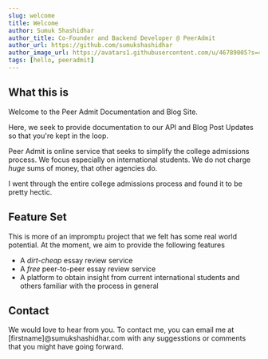 ```yaml
---
slug: welcome
title: Welcome
author: Sumuk Shashidhar
author_title: Co-Founder and Backend Developer @ PeerAdmit
author_url: https://github.com/sumukshashidhar
author_image_url: https://avatars1.githubusercontent.com/u/46789005?s=400&u=c9f2b3b29f1f4794ce82a0b36fd2f2ae63bc89ff&v=4
tags: [hello, peeradmit]
---
```


## What this is

Welcome to the Peer Admit Documentation and Blog Site.

Here, we seek to provide documentation to our API and Blog Post Updates so that you're kept in the loop.

Peer Admit is online service that seeks to simplify the college admissions process. We focus especially on international students. We do not charge _huge_  sums of money, that other agencies do.

I went through the entire college admissions process and found it to be pretty hectic.

## Feature Set

This is more of an impromptu project that we felt has some real world potential. At the moment, we aim to provide the following features

- A _dirt-cheap_ essay review service
- A _free_ peer-to-peer essay review service
- A platform to obtain insight from current international students and others familiar with the process in general

## Contact

We would love to hear from you. To contact me, you can email me at [firstname]@sumukshashidhar.com with any suggesstions or comments that you might have going forward.
